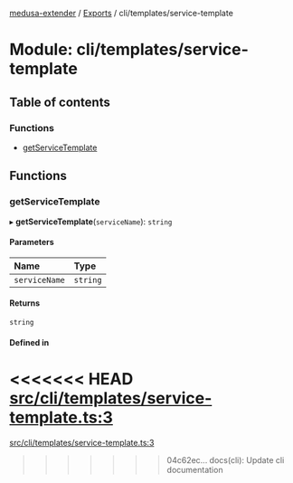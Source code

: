 [medusa-extender](../README.md) / [Exports](../modules.md) / cli/templates/service-template

# Module: cli/templates/service-template

## Table of contents

### Functions

- [getServiceTemplate](cli_templates_service_template.md#getservicetemplate)

## Functions

### getServiceTemplate

▸ **getServiceTemplate**(`serviceName`): `string`

#### Parameters

| Name | Type |
| :------ | :------ |
| `serviceName` | `string` |

#### Returns

`string`

#### Defined in

<<<<<<< HEAD
[src/cli/templates/service-template.ts:3](https://github.com/adrien2p/medusa-extender/blob/8d611e7/src/cli/templates/service-template.ts#L3)
=======
[src/cli/templates/service-template.ts:3](https://github.com/adrien2p/medusa-extender/blob/b9aa690/src/cli/templates/service-template.ts#L3)
>>>>>>> 04c62ec... docs(cli): Update cli documentation
